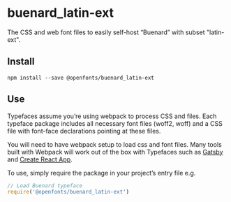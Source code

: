 
# buenard_latin-ext

The CSS and web font files to easily self-host “Buenard” with subset "latin-ext".

## Install

`npm install --save @openfonts/buenard_latin-ext`

## Use

Typefaces assume you’re using webpack to process CSS and files. Each typeface
package includes all necessary font files (woff2, woff) and a CSS file with
font-face declarations pointing at these files.

You will need to have webpack setup to load css and font files. Many tools built
with Webpack will work out of the box with Typefaces such as [Gatsby](https://github.com/gatsbyjs/gatsby)
and [Create React App](https://github.com/facebookincubator/create-react-app).

To use, simply require the package in your project’s entry file e.g.

```javascript
// Load Buenard typeface
require('@openfonts/buenard_latin-ext')
```

